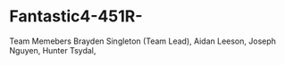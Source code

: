 # Fantastic4-451R-

Team Memebers
Brayden Singleton (Team Lead),
Aidan Leeson,
Joseph Nguyen,
Hunter Tsydal,
